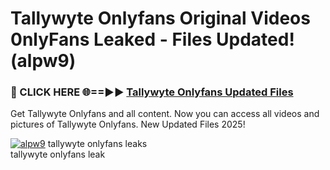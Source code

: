 # Tallywyte Onlyfans Original Videos 0nlyFans Leaked - Files Updated! (alpw9)

<h3>🔴 CLICK HERE 🌐==►► <a href="https://tinyurl.com/3hn5wdd3" rel="nofollow">Tallywyte Onlyfans Updated Files</a></h3>

Get Tallywyte Onlyfans and all content. Now you can access all videos and pictures of Tallywyte Onlyfans. New Updated Files 2025!

[![alpw9](https://i.imgur.com/4HnBqBT.gif)](https://tinyurl.com/3hn5wdd3)
tallywyte onlyfans leaks<br>
tallywyte onlyfans leak